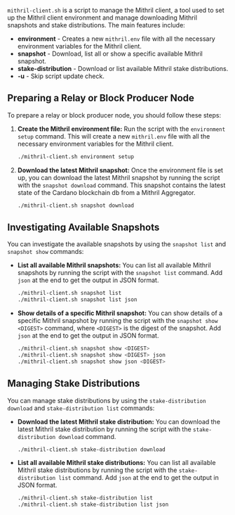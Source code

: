 `mithril-client.sh` is a script to manage the Mithril client, a tool used to set up the Mithril client environment and manage downloading Mithril snapshots and stake distributions. The main features include:

- **environment** - Creates a new `mithril.env` file with all the necessary environment variables for the Mithril client.
- **snapshot** - Download, list all or show a specific available Mithril snapshot.
- **stake-distribution** - Download or list available Mithril stake distributions.
- **-u** - Skip script update check.

## Preparing a Relay or Block Producer Node

To prepare a relay or block producer node, you should follow these steps:

1. **Create the Mithril environment file:** Run the script with the `environment setup` command. This will create a new `mithril.env` file with all the necessary environment variables for the Mithril client.

   ```bash
   ./mithril-client.sh environment setup
   ```

2. **Download the latest Mithril snapshot:** Once the environment file is set up, you can download the latest Mithril snapshot by running the script with the `snapshot download` command. This snapshot contains the latest state of the Cardano blockchain db from a Mithril Aggregator.

   ```bash
   ./mithril-client.sh snapshot download
   ```

## Investigating Available Snapshots

You can investigate the available snapshots by using the `snapshot list` and `snapshot show` commands:

- **List all available Mithril snapshots:** You can list all available Mithril snapshots by running the script with the `snapshot list` command. Add `json` at the end to get the output in JSON format.

  ```bash
  ./mithril-client.sh snapshot list
  ./mithril-client.sh snapshot list json
  ```

- **Show details of a specific Mithril snapshot:** You can show details of a specific Mithril snapshot by running the script with the `snapshot show <DIGEST>` command, where `<DIGEST>` is the digest of the snapshot. Add `json` at the end to get the output in JSON format.

  ```bash
  ./mithril-client.sh snapshot show <DIGEST>
  ./mithril-client.sh snapshot show <DIGEST> json
  ./mithril-client.sh snapshot show json <DIGEST>
  ```

## Managing Stake Distributions

You can manage stake distributions by using the `stake-distribution download` and `stake-distribution list` commands:

- **Download the latest Mithril stake distribution:** You can download the latest Mithril stake distribution by running the script with the `stake-distribution download` command.

  ```bash
  ./mithril-client.sh stake-distribution download
  ```

- **List all available Mithril stake distributions:** You can list all available Mithril stake distributions by running the script with the `stake-distribution list` command. Add `json` at the end to get the output in JSON format.

  ```bash
  ./mithril-client.sh stake-distribution list
  ./mithril-client.sh stake-distribution list json
  ```

